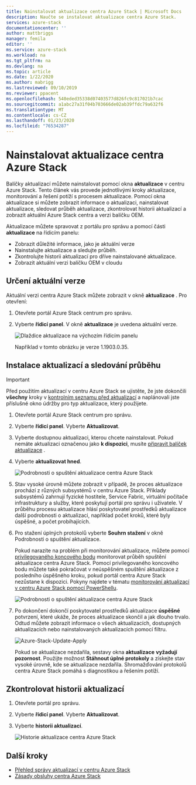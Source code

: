 ```yaml
---
title: Nainstalovat aktualizace centra Azure Stack | Microsoft Docs
description: Naučte se instalovat aktualizace centra Azure Stack.
services: azure-stack
documentationcenter: ''
author: mattbriggs
manager: femila
editor: ''
ms.service: azure-stack
ms.workload: na
ms.tgt_pltfrm: na
ms.devlang: na
ms.topic: article
ms.date: 1/22/2020
ms.author: mabrigg
ms.lastreviewed: 09/10/2019
ms.reviewer: ppacent
ms.openlocfilehash: 540eded35338d07403577d826fc9c817021b7cac
ms.sourcegitcommit: a1abc27a31f04b703666de02ab39ffdc79a632f6
ms.translationtype: MT
ms.contentlocale: cs-CZ
ms.lasthandoff: 01/23/2020
ms.locfileid: "76534287"
---
```

# <a name="install-azure-stack-hub-updates"></a>Nainstalovat aktualizace centra Azure Stack

Balíčky aktualizací můžete nainstalovat pomocí okna **aktualizace** v centru Azure Stack. Tento článek vás provede jednotlivými kroky aktualizace, monitorování a řešení potíží s procesem aktualizace. Pomocí okna aktualizace si můžete zobrazit informace o aktualizaci, nainstalovat aktualizace, sledovat průběh aktualizace, zkontrolovat historii aktualizací a zobrazit aktuální Azure Stack centra a verzi balíčku OEM.

Aktualizace můžete spravovat z portálu pro správu a pomocí části **aktualizace** na řídicím panelu:

- Zobrazit důležité informace, jako je aktuální verze
- Nainstalujte aktualizace a sledujte průběh.
- Zkontrolujte historii aktualizací pro dříve nainstalované aktualizace.
- Zobrazit aktuální verzi balíčku OEM v cloudu

## <a name="determine-the-current-version"></a>Určení aktuální verze

Aktuální verzi centra Azure Stack můžete zobrazit v okně **aktualizace** . Pro otevření:

1.  Otevřete portál Azure Stack centrum pro správu.

2.  Vyberte **řídicí panel**. V okně **aktualizace** je uvedena aktuální verze.

    ![Dlaždice aktualizace na výchozím řídicím panelu](./media/azure-stack-update-apply/image1.png)

    Například v tomto obrázku je verze 1.1903.0.35.

## <a name="install-updates-and-monitor-progress"></a>Instalace aktualizací a sledování průběhu

> [!Important]
> Před použitím aktualizací v centru Azure Stack se ujistěte, že jste dokončili **všechny** kroky v [kontrolním seznamu před aktualizací](release-notes-checklist.md) a naplánovali jste příslušné okno údržby pro typ aktualizace, který použijete.

1. Otevřete portál Azure Stack centrum pro správu.

2. Vyberte **řídicí panel**. Vyberte **Aktualizovat**.

3. Vyberte dostupnou aktualizaci, kterou chcete nainstalovat. Pokud nemáte aktualizaci označenou jako **k dispozici**, musíte [připravit balíček aktualizace](azure-stack-update-prepare-package.md) .

4. Vyberte **aktualizovat hned**.

    ![Podrobnosti o spuštění aktualizace centra Azure Stack](./media/azure-stack-update-apply/image2.png)

5. Stav vysoké úrovně můžete zobrazit v případě, že proces aktualizace prochází z různých subsystémů v centru Azure Stack. Příklady subsystémů zahrnují fyzické hostitele, Service Fabric, virtuální počítače infrastruktury a služby, které poskytují portál pro správu i uživatele. V průběhu procesu aktualizace hlásí poskytovatel prostředků aktualizace další podrobnosti o aktualizaci, například počet kroků, které byly úspěšné, a počet probíhajících.

6. Pro stažení úplných protokolů vyberte **Souhrn stažení** v okně Podrobnosti o spuštění aktualizace.

    Pokud narazíte na problém při monitorování aktualizace, můžete pomocí [privilegovaného koncového bodu](https://docs.microsoft.com/azure-stack/operator/azure-stack-privileged-endpoint) monitorovat průběh spuštění aktualizace centra Azure Stack. Pomocí privilegovaného koncového bodu můžete také pokračovat v neúspěšném spuštění aktualizace z posledního úspěšného kroku, pokud portál centra Azure Stack nezůstane k dispozici. Pokyny najdete v tématu [monitorování aktualizací v centru Azure Stack pomocí PowerShellu](azure-stack-update-monitor.md).

    ![Podrobnosti o spuštění aktualizace centra Azure Stack](./media/azure-stack-update-apply/image3.png)

7. Po dokončení dokončí poskytovatel prostředků aktualizace **úspěšné** potvrzení, které ukáže, že proces aktualizace skončil a jak dlouho trvalo. Odtud můžete zobrazit informace o všech aktualizacích, dostupných aktualizacích nebo nainstalovaných aktualizacích pomocí filtru.

    ![Azure-Stack-Update-Apply](./media/azure-stack-update-apply/image4.png)

    Pokud se aktualizace nezdařila, sestavy okna **aktualizace** **vyžadují pozornost**. Použijte možnost **Stáhnout úplné protokoly** a získejte stav vysoké úrovně, kde se aktualizace nezdařila. Shromažďování protokolů centra Azure Stack pomáhá s diagnostikou a řešením potíží.

## <a name="review-update-history"></a>Zkontrolovat historii aktualizací

1. Otevřete portál pro správu.

2. Vyberte **řídicí panel**. Vyberte **Aktualizovat**.

3. Vyberte **historii aktualizací**.

    ![Historie aktualizace centra Azure Stack](./media/azure-stack-update-apply/image7.png)

## <a name="next-steps"></a>Další kroky

-   [Přehled správy aktualizací v centru Azure Stack](https://docs.microsoft.com/azure-stack/operator/azure-stack-updates)  
-   [Zásady obsluhy centra Azure Stack](https://docs.microsoft.com/azure-stack/operator/azure-stack-servicing-policy)  
